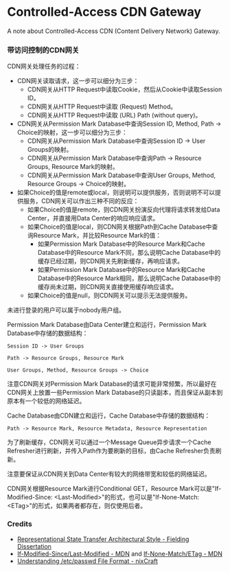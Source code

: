 # Controlled-Access CDN Gateway
A note about Controlled-Access CDN (Content Delivery Network) Gateway.

### 带访问控制的CDN网关

CDN网关处理任务的过程：
- CDN网关读取请求，这一步可以细分为三步：
  - CDN网关从HTTP Request中读取Cookie，然后从Cookie中读取Session ID。
  - CDN网关从HTTP Request中读取 (Request) Method。
  - CDN网关从HTTP Request中读取 (URL) Path (without query)。
- CDN网关从Permission Mark Database中查询Session ID, Method, Path -> Choice的映射，这一步可以细分为三步：
  - CDN网关从Permission Mark Database中查询Session ID -> User Groups的映射。
  - CDN网关从Permission Mark Database中查询Path -> Resource Groups, Resource Mark的映射。
  - CDN网关从Permission Mark Database中查询User Groups, Method, Resource Groups -> Choice的映射。
- 如果Choice的值是remote或local，则说明可以提供服务，否则说明不可以提供服务，CDN网关可以作出三种不同的反应：
  - 如果Choice的值是remote，则CDN网关扮演反向代理将请求转发给Data Center，并直接用Data Center的响应响应请求。
  - 如果Choice的值是local，则CDN网关根据Path到Cache Database中查询Resource Mark，并比较Resource Mark的值：
    - 如果Permission Mark Database中的Resource Mark和Cache Database中的Resource Mark不同，那么说明Cache Database中的缓存已经过期，则CDN网关先刷新缓存，再响应请求。
    - 如果Permission Mark Database中的Resource Mark和Cache Database中的Resource Mark相同，那么说明Cache Database中的缓存尚未过期，则CDN网关直接使用缓存响应请求。
  - 如果Choice的值是null，则CDN网关可以提示无法提供服务。

未进行登录的用户可以属于nobody用户组。

Permission Mark Database由Data Center建立和运行，Permission Mark Database中存储的数据结构：

```
Session ID -> User Groups
```

```
Path -> Resource Groups, Resource Mark
```

```
User Groups, Method, Resource Groups -> Choice
```

注意CDN网关对Permission Mark Database的请求可能非常频繁，所以最好在CDN网关上放置一些Permission Mark Database的只读副本，而且保证从副本到原本有一个较低的网络延迟。

Cache Database由CDN建立和运行，Cache Database中存储的数据结构：

```
Path -> Resource Mark, Resource Metadata, Resource Representation
```

为了刷新缓存，CDN网关可以通过一个Message Queue异步请求一个Cache Refresher进行刷新，并传入Path作为要刷新的目标，由Cache Refresher负责刷新。

注意要保证从CDN网关到Data Center有较大的网络带宽和较低的网络延迟。

CDN网关根据Resource Mark进行Conditional GET，Resource Mark可以是"If-Modified-Since: \<Last-Modified\>"的形式，也可以是"If-None-Match: \<ETag\>"的形式，如果两者都存在，则仅使用后者。

### Credits
- [Representational State Transfer Architectural Style - Fielding Dissertation](https://ics.uci.edu/~fielding/pubs/dissertation/rest_arch_style.htm)
- [If-Modified-Since/Last-Modified - MDN](https://developer.mozilla.org/en-US/docs/Web/HTTP/Headers/If-Modified-Since) and [If-None-Match/ETag - MDN](https://developer.mozilla.org/en-US/docs/Web/HTTP/Headers/If-None-Match)
- [Understanding /etc/passwd File Format - nixCraft](https://www.cyberciti.biz/faq/understanding-etcpasswd-file-format)
